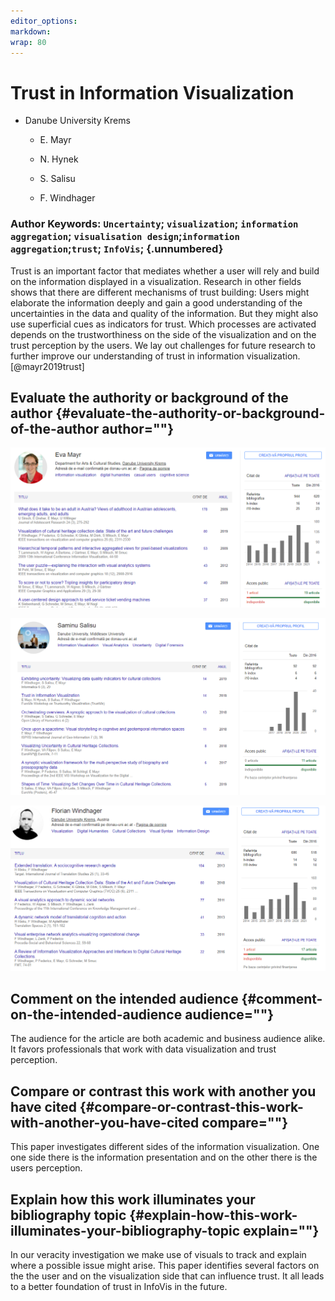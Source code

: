 ```yaml
---
editor_options:
markdown:
wrap: 80
---
```


# Trust in Information Visualization

-   Danube University Krems

    -   E. Mayr

    -   N. Hynek

    -   S. Salisu

    -   F. Windhager

### Author Keywords: `Uncertainty`; `visualization`; `information aggregation`; `visualisation design`;`information aggregation`;`trust`; `InfoVis`; {.unnumbered}

Trust is an important factor that mediates whether a user will rely and build on the information displayed in a visualization. Research in other fields shows that there are different mechanisms of trust building: Users might elaborate the information deeply and gain a good understanding of the uncertainties in the data and quality of the information. But they might also use superficial cues as indicators for trust. Which processes are activated depends on the trustworthiness on the side of the visualization and on the trust perception by the users. We lay out challenges for future research to further improve our understanding of trust in information visualization.[@mayr2019trust]

## Evaluate the authority or background of the author {#evaluate-the-authority-or-background-of-the-author author=""}

[![](img/paste-D8B4351C.png)](https://scholar.google.co.nz/citations?user=2ELUp3MAAAAJ&hl=ro&oi=sra)

[![](img/paste-D6B28378.png)](https://scholar.google.co.nz/citations?user=SIxuJ1oAAAAJ&hl=ro&oi=sra)

[![](img/paste-74D0CB95.png)](https://scholar.google.co.nz/citations?user=_JMhZOsAAAAJ&hl=ro&oi=sra)

## Comment on the intended audience {#comment-on-the-intended-audience audience=""}

The audience for the article are both academic and business audience alike. It favors professionals that work with data visualization and trust perception.

## Compare or contrast this work with another you have cited {#compare-or-contrast-this-work-with-another-you-have-cited compare=""}

This paper investigates different sides of the information visualization. One one side there is the information presentation and on the other there is the users perception.

## Explain how this work illuminates your bibliography topic {#explain-how-this-work-illuminates-your-bibliography-topic explain=""}

In our veracity investigation we make use of visuals to track and explain where a possible issue might arise. This paper identifies several factors on the the user and on the visualization side that can influence trust. It all leads to a better foundation of trust in InfoVis in the future.
